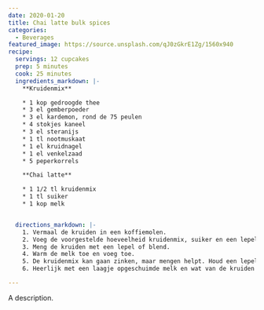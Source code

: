 ```yaml
---
date: 2020-01-20
title: Chai latte bulk spices
categories:
  - Beverages
featured_image: https://source.unsplash.com/qJ0zGkrE1Zg/1560x940
recipe:
  servings: 12 cupcakes
  prep: 5 minutes
  cook: 25 minutes
  ingredients_markdown: |-
    **Kruidenmix**

    * 1 kop gedroogde thee
    * 3 el gemberpoeder
    * 3 el kardemon, rond de 75 peulen
    * 4 stokjes kaneel
    * 3 el steranijs
    * 1 tl nootmuskaat
    * 1 el kruidnagel
    * 1 el venkelzaad
    * 5 peperkorrels

    **Chai latte**

    * 1 1/2 tl kruidenmix
    * 1 tl suiker
    * 1 kop melk


  directions_markdown: |-
    1. Vermaal de kruiden in een koffiemolen.
    2. Voeg de voorgestelde hoeveelheid kruidenmix, suiker en een lepeltje water toe aan een mok of kleine blender.
    3. Meng de kruiden met een lepel of blend.
    4. Warm de melk toe en voeg toe.
    5. De kruidenmix kan gaan zinken, maar mengen helpt. Houd een lepel bij de hand om te roeren tijdens het drinken.
    6. Heerlijk met een laagje opgeschuimde melk en wat van de kruiden bovenop.

---
```

A description.